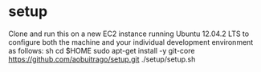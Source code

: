 setup
=====
Clone and run this on a new EC2 instance running Ubuntu 12.04.2 LTS to configure both the machine and your individual development environment as follows:
	sh
		cd $HOME
		sudo apt-get install -y git-core
		https://github.com/aobuitrago/setup.git
		./setup/setup.sh
